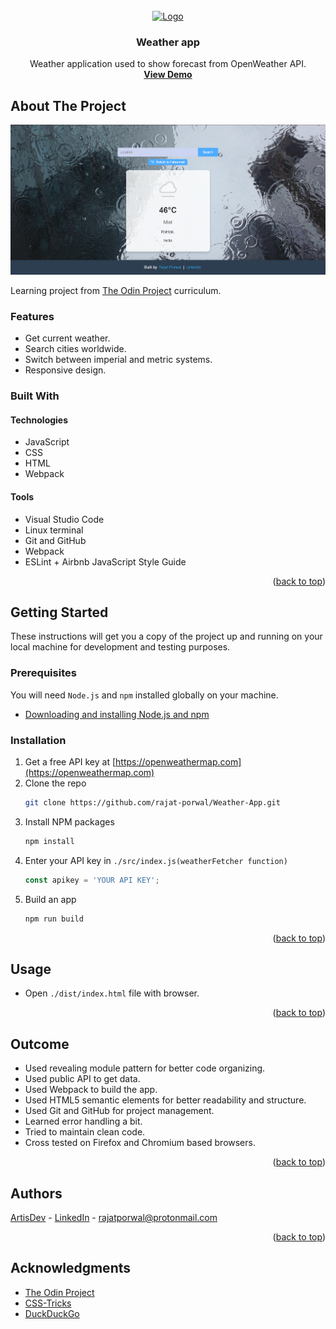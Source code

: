<div id="top"></div>

<!-- PROJECT LOGO -->
<br />
<div align="center">
  <a href="#">
    <img src="https://user-images.githubusercontent.com/20213395/160851688-6903b15b-418f-4ef9-baf8-d2de8389b554.png" alt="Logo" width="100" height="100">
  </a>

<h3 align="center">Weather app</h3>

  <p align="center">
    Weather application used to show forecast from OpenWeather API.
    <br />
    <a href="https://rajat-porwal.github.io/Weather-App/"><strong>View Demo</strong></a>
  </p>
</div>



<!-- ABOUT THE PROJECT -->
## About The Project

![screenshot](./src/Asset/2024-05-31%2015_09_58-C__Users_Moby_Dick_Documents_Rainmeter_Skins_Monterey_Extras_Unlock_Unlock.ini.png)

Learning project from [The Odin Project](https://www.theodinproject.com/lessons/node-path-javascript-weather-app) curriculum.

### Features

* Get current weather.
* Search cities worldwide.
* Switch between imperial and metric systems.
* Responsive design.

### Built With

#### Technologies

* JavaScript
* CSS
* HTML
* Webpack

#### Tools

* Visual Studio Code
* Linux terminal
* Git and GitHub
* Webpack
* ESLint + Airbnb JavaScript Style Guide

<p align="right">(<a href="#top">back to top</a>)</p>



<!-- GETTING STARTED -->
## Getting Started

These instructions will get you a copy of the project up and running on your local machine for development and testing purposes.

### Prerequisites

You will need `Node.js` and `npm` installed globally on your machine.
* [Downloading and installing Node.js and npm](https://docs.npmjs.com/downloading-and-installing-node-js-and-npm)

### Installation

1. Get a free API key at [https://openweathermap.com](https://openweathermap.com)
2. Clone the repo
   ```sh
   git clone https://github.com/rajat-porwal/Weather-App.git
   ```
3. Install NPM packages
   ```sh
   npm install
   ```
4. Enter your API key in `./src/index.js(weatherFetcher function)`
   ```js
   const apikey = 'YOUR API KEY';
   ```
5. Build an app
   ```sh
   npm run build
   ```

<p align="right">(<a href="#top">back to top</a>)</p>



## Usage

* Open `./dist/index.html` file with browser.

<p align="right">(<a href="#top">back to top</a>)</p>



<!-- OUTCOME -->
## Outcome

* Used revealing module pattern for better code organizing.
* Used public API to get data.
* Used Webpack to build the app.
* Used HTML5 semantic elements for better readability and structure.
* Used Git and GitHub for project management.
* Learned error handling a bit.
* Tried to maintain clean code.
* Cross tested on Firefox and Chromium based browsers.

<p align="right">(<a href="#top">back to top</a>)</p>



<!-- AUTHORS -->
## Authors

[ArtisDev]((https://github.com/rajat-porwal)) - [LinkedIn](https://www.linkedin.com/in/rajatporwal/) - rajatporwal@protonmail.com

<p align="right">(<a href="#top">back to top</a>)</p>



<!-- ACKNOWLEDGMENTS -->
## Acknowledgments

* [The Odin Project](https://www.theodinproject.com/)
* [CSS-Tricks](https://css-tricks.com/)
* [DuckDuckGo](https://duckduckgo.com/)

